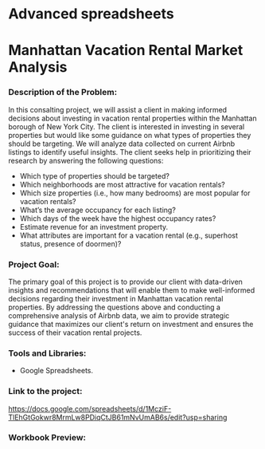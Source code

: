 # Advanced spreadsheets

# Manhattan Vacation Rental Market Analysis


### Description of the Problem:
In this consalting project, we will  assist a client in making informed decisions about investing in vacation rental properties within the Manhattan borough of New York City. The client is interested in investing in several properties but would like some guidance on what types of properties they should be targeting. 
We will analyze data collected on current Airbnb listings to identify useful insights.
The client seeks help in prioritizing their research by answering the following questions:
- Which type of properties should be targeted?
- Which neighborhoods are most attractive for vacation rentals?
- Which size properties (i.e., how many bedrooms) are most popular for vacation rentals?
- What’s the average occupancy for each listing?
- Which days of the week have the highest occupancy rates?
- Estimate revenue for an investment property.
- What attributes are important for a vacation rental (e.g., superhost status, presence of doormen)?

### Project Goal:
The primary goal of this project is to provide our client with data-driven insights and recommendations that will enable them to make well-informed decisions regarding their investment in Manhattan vacation rental properties. By addressing the questions above and conducting a comprehensive analysis of Airbnb data, we aim to provide strategic guidance that maximizes our client's return on investment and ensures the success of their vacation rental projects.

### Tools and Libraries:
-	Google Spreadsheets.

### Link to the project:
https://docs.google.com/spreadsheets/d/1McziF-TlEhGtGokwr8MrmLw8PDiqCtJB61mNvUmAB6s/edit?usp=sharing

### Workbook Preview:




